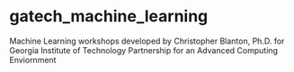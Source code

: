 # gatech_machine_learning
Machine Learning workshops developed by Christopher Blanton, Ph.D. for Georgia Institute of Technology Partnership for an Advanced Computing Enviornment
